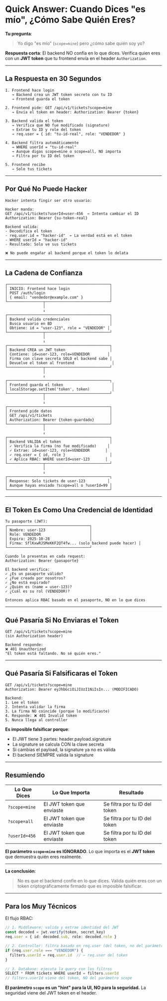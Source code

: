 # Quick Answer: Cuando Dices "es mío", ¿Cómo Sabe Quién Eres?

**Tu pregunta**:
> Yo digo "es mío" (`scope=mine`) pero ¿cómo sabe quién soy yo?

**Respuesta corta**:
El backend NO confía en lo que dices. Verifica quien eres con un **JWT token** que tu frontend envía en el header `Authorization`.

---

## La Respuesta en 30 Segundos

```
1. Frontend hace login
   → Backend crea un JWT token secreto con tu ID
   → Frontend guarda el token

2. Frontend pide: GET /api/v1/tickets?scope=mine
   → Envía el token en header: Authorization: Bearer {token}

3. Backend valida el token
   → Verifica que NO fue modificado (signature)
   → Extrae tu ID y role del token
   → req.user = { id: "tu-id-real", role: "VENDEDOR" }

4. Backend filtra automáticamente
   → WHERE userId = "tu-id-real"
   → Aunque digas scope=mine o scope=all, NO importa
   → Filtra por tu ID del token

5. Frontend recibe
   → Solo tus tickets
```

---

## Por Qué No Puede Hacker

```
Hacker intenta fingir ser otro usuario:

Hacker manda:
GET /api/v1/tickets?userId=user-456  ← Intenta cambiar el ID
Authorization: Bearer {su-token-real}

Backend valida:
- Decodifica el token
- req.user.id = "hacker-id"  ← La verdad está en el token
- WHERE userId = "hacker-id"
- Resultado: Solo ve sus tickets

❌ No puede engañar al backend porque el token lo delata
```

---

## La Cadena de Confianza

```
┌──────────────────────────────────────────────┐
│ INICIO: Frontend hace login                  │
│ POST /auth/login                             │
│ { email: "vendedor@example.com" }            │
└────────────────┬─────────────────────────────┘
                 │
                 ↓
┌──────────────────────────────────────────────┐
│ Backend valida credenciales                  │
│ Busca usuario en BD                          │
│ Obtiene: id = "user-123", role = "VENDEDOR" │
└────────────────┬─────────────────────────────┘
                 │
                 ↓
┌──────────────────────────────────────────────┐
│ Backend CREA un JWT token                    │
│ Contiene: id=user-123, role=VENDEDOR        │
│ Firma con clave secreta SOLO el backend sabe │
│ Devuelve el token al frontend                 │
└────────────────┬─────────────────────────────┘
                 │
                 ↓
┌──────────────────────────────────────────────┐
│ Frontend guarda el token                      │
│ localStorage.setItem('token', token)          │
└────────────────┬─────────────────────────────┘
                 │
                 ↓
┌──────────────────────────────────────────────┐
│ Frontend pide datos                          │
│ GET /api/v1/tickets                          │
│ Authorization: Bearer {token-guardado}       │
└────────────────┬─────────────────────────────┘
                 │
                 ↓
┌──────────────────────────────────────────────┐
│ Backend VALIDA el token                      │
│ ✓ Verifica la firma (no fue modificado)     │
│ ✓ Extrae: id=user-123, role=VENDEDOR       │
│ ✓ req.user = { id, role }                    │
│ ✓ Aplica RBAC: WHERE userId=user-123       │
└────────────────┬─────────────────────────────┘
                 │
                 ↓
┌──────────────────────────────────────────────┐
│ Response: Solo tickets de user-123          │
│ Aunque hayas enviado ?scope=all o ?userId=99 │
└──────────────────────────────────────────────┘
```

---

## El Token Es Como Una Credencial de Identidad

```
Tu pasaporte (JWT):
┌─────────────────────────────────────┐
│ Nombre: user-123                    │
│ Role: VENDEDOR                      │
│ Expira: 2025-10-28                  │
│ Firma: SflKxwRJSMeKKF2QT4fw... (solo backend puede hacer) │
└─────────────────────────────────────┘

Cuando lo presentas en cada request:
Authorization: Bearer {pasaporte}

El backend verifica:
✓ ¿Es un pasaporte válido?
✓ ¿Fue creado por nosotros?
✓ ¿No está expirado?
✓ ¿Quién es (name = user-123)?
✓ ¿Cuál es su rol (VENDEDOR)?

Entonces aplica RBAC basado en el pasaporte, NO en lo que dices
```

---

## Qué Pasaría Si No Enviaras el Token

```
GET /api/v1/tickets?scope=mine
(sin Authorization header)

Backend responde:
❌ 401 Unauthorized
"El token está faltando. No sé quién eres."
```

---

## Qué Pasaría Si Falsificaras el Token

```
GET /api/v1/tickets?scope=mine
Authorization: Bearer eyJhbGciOiJIUzI1NiIsIn... (MODIFICADO)

Backend:
1. Lee el token
2. Intenta validar la firma
3. La firma NO coincide (porque lo modificaste)
4. Responde: ❌ 401 Invalid token
5. Nunca llega al controller
```

**Es imposible falsificar porque**:
- El JWT tiene 3 partes: header.payload.signature
- La signature se calcula CON la clave secreta
- Si cambias el payload, la signature ya no es válida
- El backend SIEMPRE valida la signature

---

## Resumiendo

| Lo Que Dices | Lo Que Importa | Resultado |
|--------------|----------------|-----------|
| `?scope=mine` | El JWT token que enviaste | Se filtra por tu ID del token |
| `?scope=all` | El JWT token que enviaste | Se filtra por tu ID del token |
| `?userId=456` | El JWT token que enviaste | Se filtra por tu ID del token |

**El parámetro `scope=mine` es IGNORADO**.
Lo que importa es el **JWT token** que demuestra quién eres realmente.

---

**La conclusión**:
> No es que el backend confíe en lo que dices. Valida quién eres con un token criptográficamente firmado que es imposible falsificar.

---

## Para los Muy Técnicos

El flujo RBAC:

```typescript
// 1. Middleware: valida y extrae identidad del JWT
const decoded = jwt.verify(token, secret_key)
req.user = { id: decoded.sub, role: decoded.role }

// 2. Controller: filtra basado en req.user (del token, no del parámetro)
if (req.user.role === "VENDEDOR") {
  filters.userId = req.user.id  // ← req.user del token
}

// 3. Database: ejecuta la query con los filtros
SELECT * FROM tickets WHERE userId = filters.userId
// filters.userId viene del token, NO del parámetro scope
```

**El parámetro `scope` es un "hint" para la UI, NO para la seguridad.**
La seguridad viene del JWT token en el header.

